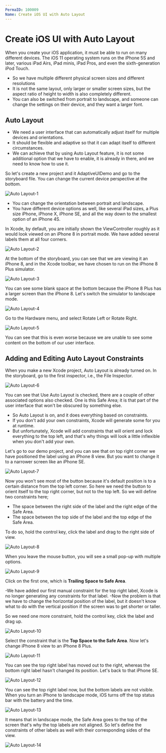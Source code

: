 ```yaml
---
PermaID: 100009
Name: Create iOS UI with Auto Layout
---
```


# Create iOS UI with Auto Layout

When you create your iOS application, it must be able to run on many different devices. The iOS 11 operating system runs on the iPhone 5S and later, various iPad Airs, iPad minis, iPad Pros, and even the sixth-generation iPod Touch.

 - So we have multiple different physical screen sizes and different resolutions
 - It is not the same layout, only larger or smaller screen sizes, but the aspect ratio of height to width is also completely different.
 - You can also be switched from portrait to landscape, and someone can change the settings on their device, and they want a larger font. 

## Auto Layout

 - We need a user interface that can automatically adjust itself for multiple devices and orientations. 
 - It should be flexible and adaptive so that it can adapt itself to different circumstances.
 - We can achieve that by using Auto Layout feature, it is not some additional option that we have to enable, it is already in there, and we need to know how to use it.

So let's create a new project and it AdaptiveUIDemo and go to the storyboard file. You can change the current device perspective at the bottom. 

<img src="images/autolayout1.png" alt="Auto Layout-1">

 - You can change the orientation between portrait and landscape.
 - You have different device options as well, like several iPad sizes, a Plus size iPhone, iPhone X, iPhone SE, and all the way down to the smallest option of an iPhone 4S. 

In Xcode, by default, you are initially shown the ViewController roughly as it would look viewed on an iPhone 8 in portrait mode. We have added several labels them at all four corners.

<img src="images/autolayout2.png" alt="Auto Layout-2">

At the bottom of the storyboard, you can see that we are viewing it an iPhone 8, and in the Xcode toolbar, we have chosen to run on the iPhone 8 Plus simulator. 

<img src="images/autolayout3.png" alt="Auto Layout-3">

You can see some blank space at the bottom because the iPhone 8 Plus has a larger screen than the iPhone 8. Let's switch the simulator to landscape mode. 

<img src="images/autolayout4.png" alt="Auto Layout-4">

Go to the Hardware menu, and select Rotate Left or Rotate Right.

<img src="images/autolayout5.png" alt="Auto Layout-5">

You can see that this is even worse because we are unable to see some content on the bottom of our user interface. 

## Adding and Editing Auto Layout Constraints

When you make a new Xcode project, Auto Layout is already turned on. In the storyboard, go to the first inspector, i.e., the File Inspector. 

<img src="images/autolayout6.png" alt="Auto Layout-6">

You can see that Use Auto Layout is checked, there are a couple of other associated options also checked. One is this Safe Area; it is that part of the user interface that won't be obscured by something else.

 - So Auto Layout is on, and it does everything based on constraints. 
 - If you don't add your own constraints, Xcode will generate some for you at runtime. 
 - But unfortunately, Xcode will add constraints that will orient and lock everything to the top left, and that's why things will look a little inflexible when you don't add your own.

Let's go to our demo project, and you can see that on top right corner we have positioned the label using an iPhone 8 view. But you want to change it to a narrower screen like an iPhone SE.

<img src="images/autolayout7.png" alt="Auto Layout-7">

Now you won't see most of the button because it's default position is to a certain distance from the top left corner. So here we need the button to orient itself to the top right corner, but not to the top left. So we will define two constraints here;

 - The space between the right side of the label and the right edge of the Safe Area.
 - The space between the top side of the label and the top edge of the Safe Area.

To do so, hold the control key, click the label and drag to the right side of view.

<img src="images/autolayout8.png" alt="Auto Layout-8">

When you leave the mouse button, you will see a small pop-up with multiple options.

<img src="images/autolayout9.png" alt="Auto Layout-9">

Click on the first one, which is **Trailing Space to Safe Area**. 

 -We have added our first manual constraint for the top right label, Xcode is no longer generating any constraints for that label. 
 -Now the problem is that we have to change the horizontal position of the label, but it doesn't know what to do with the vertical position if the screen was to get shorter or taller. 

So we need one more constraint, hold the control key, click the label and drag up.

<img src="images/autolayout10.png" alt="Auto Layout-10">

Select the constraint that is the **Top Space to the Safe Area**.  Now let's change iPhone 8 view to an iPhone 8 Plus.

<img src="images/autolayout11.png" alt="Auto Layout-11">

You can see the top right label has moved out to the right, whereas the bottom right label hasn't changed its position. Let's back to that iPhone SE.

<img src="images/autolayout12.png" alt="Auto Layout-12">

You can see the top right label now, but the bottom labels are not visible. When you turn an iPhone to landscape mode, iOS turns off the top status bar with the battery and the time.  

<img src="images/autolayout13.png" alt="Auto Layout-13">

It means that in landscape mode, the Safe Area goes to the top of the screen that's why the top labels are not aligned. So let's define the constraints of other labels as well with their corresponding sides of the view.

<img src="images/autolayout14.png" alt="Auto Layout-14">
 